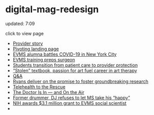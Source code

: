 # digital-mag-redesign

updated: 7:09
 
click to view page

<ul>
  <li><a href="./root-folder/stories/basic-story/protection/provider_protection.html">Provider story</a></li>
  <li><a href="./root-folder/pivoting-landing-page/pivoting.html">Pivoting landing page</a></li>
  <li><a href="./root-folder/stories/basic-story/alumna/alumna.html">EVMS alumna battles COVID-19 in New York City</a></li>
  <li><a href="./root-folder/stories/basic-story/pandemic/pandemic.html">EVMS training preps surgeon</a></li>
  <li><a href="./root-folder/stories/basic-story/protection/provider_protection.html">Students transition from patient care to provider protection</a></li>
  <li><a href="./root-folder/stories/basic-story/textbook/stolen.html">“Stolen” textbook, passion for art fuel career in art therapy</a></li>
  <li><a href="./root-folder/stories/q-and-a/q-and-a.html">Q&A</a></li>
  <li><a href="./root-folder/stories/basic-story/ryans/ryans.html">Ryans deliver on the promise to foster groundbreaking research</a></li>
  <li><a href="./root-folder/stories/basic-story/teleheatlth/telehealth.html">Telehealth to the Rescue</a></li>
  <li><a href="./root-folder/stories/basic-story/air/air.html">The Doctor Is In — and On the Air</a></li>
  <li><a href="./root-folder/stories/basic-story/my-story/my-story.html">Former drummer, DJ refuses to let MS take his “happy”</a></li>
  <li><a href="./root-folder/stories/basic-story/research/research.html">NIH awards $3.1 million grant to EVMS social scientist</a></li>
  <li><a href=""></a></li>
</ul>